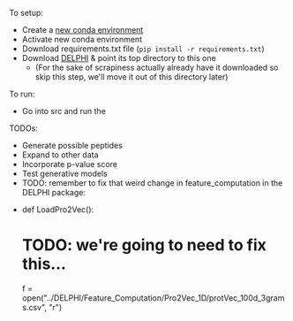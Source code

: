 To setup:
* Create a [new conda environment](https://conda.io/projects/conda/en/latest/user-guide/tasks/manage-environments.html)
* Activate new conda environment
* Download requirements.txt file (`pip install -r requirements.txt`)
* Download [DELPHI](https://github.com/lucian-ilie/DELPHI) & point its top directory to this one
    * (For the sake of scrapiness actually already have it downloaded so skip this step, we'll move it out of this directory later)

To run:
* Go into src and run the 


TODOs:
* Generate possible peptides
* Expand to other data
* Incorporate p-value score 
* Test generative models
* TODO: remember to fix that weird change in feature_computation in the DELPHI package:
-  def LoadPro2Vec():
    # TODO: we're going to need to fix this...
    f = open("../DELPHI/Feature_Computation/Pro2Vec_1D/protVec_100d_3grams.csv", "r")
